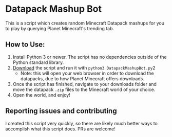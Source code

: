 # Datapack Mashup Bot
This is a script which creates random Minecraft Datapack mashups for you to play by querying Planet Minecraft's trending tab.

## How to Use:
1. Install Python 3 or newer. The script has no dependencies outside of the Python standard library. 
2. [Download](https://github.com/Ravbug/DatapackMashupBot/releases/latest) the script and run it with `python3 DatapackMashupBot.py`2
   - Note: this will open your web browser in order to download the datapacks, due to how Planet Minecraft offers downloads.
3. Once the script has finished, navigate to your downloads folder and move the datapack `.zip` files to the Minecraft world of your choice.
4. Open the world, and enjoy!

## Reporting issues and contributing
I created this script very quickly, so there are likely much better ways to accomplish what this script does. PRs are welcome!
